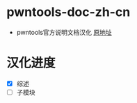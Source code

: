 # pwntools-doc-zh-cn
- pwntools官方说明文档汉化 [原地址](https://docs.pwntools.com/en/stable/index.html)

# 汉化进度
- [x] 综述
- [ ] 子模块
